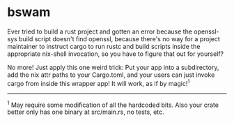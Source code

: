 # bswam

Ever tried to build a rust project and gotten an error because the openssl-sys
build script doesn't find openssl, because there's no way for a project
maintainer to instruct cargo to run rustc and build scripts inside the
appropriate nix-shell invocation, so you have to figure that out for yourself?

No more! Just apply this one weird trick: Put your app into a subdirectory, add
the nix attr paths to your Cargo.toml, and your users can just invoke cargo from inside this wrapper app! It will work, as if by magic!<sup>1</sup>

---

<sup>1</sup> May require some modification of all the hardcoded bits. Also your crate better only has one binary at src/main.rs, no tests, etc.

